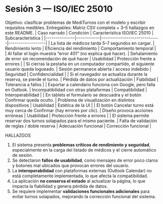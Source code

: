 # Sesión 3 — ISO/IEC 25010
Objetivo: clasificar problemas de MediTurnos con el modelo y escribir requisitos
medibles.
Entregables: Matriz CSV completa + 3–5 hallazgos en este README.
| Caso narrado | Condición | Característica ISO/IEC 25010 | Subcaracterística |
|---------------|------------|------------------------------|-------------------|
| La lista de médicos tarda 5–7 segundos en cargar. | Rendimiento lento | Eficiencia del rendimiento | Comportamiento temporal |
| Al fallar el login muestra “error 401” (no explica qué hacer). | Señalamiento de error sin recomendación de qué hacer | Usabilidad | Protección frente a errores |
| Si cierras la pestaña en un computador compartido, el siguiente usuario queda logueado. | Sesión permanece abierta / acceso indebido | Seguridad | Confidencialidad |
| Si el navegador se actualiza durante la reserva, se pierde el turno. | Pérdida de datos por actualización | Fiabilidad | Tolerancia a fallos |
| Exportar a calendario funciona con Google, pero falla en Outlook. | Incompatibilidad con otras plataformas | Compatibilidad | Interoperabilidad |
| En tablets el formulario se descuadra y el botón Confirmar queda oculto. | Problema de visualización en distintos dispositivos | Usabilidad | Estética de la UI |
| El botón Cancelar turno está muy cerca de Confirmar (hay errores por clic). | Diseño provoca acciones erróneas | Usabilidad | Protección frente a errores |
| El sistema permite reservar dos turnos solapados para el mismo paciente. | Falta de validación de reglas / doble reserva | Adecuación funcional | Corrección funcional |

HALLAZGOS

1. El sistema presenta **problemas críticos de rendimiento y seguridad**, especialmente en la carga del listado de médicos y el cierre automático de sesión.
2. Se detectaron **fallos de usabilidad**, como mensajes de error poco claros y botones mal ubicados que provocan errores del usuario.
3. La **interoperabilidad** con plataformas externas (Outlook Calendar) no está completamente implementada, lo que afecta la compatibilidad.
4. La aplicación **no conserva el estado** al actualizar la página, lo que impacta la fiabilidad y genera pérdida de datos.
5. Se requiere implementar **validaciones funcionales adicionales** para evitar turnos solapados, mejorando la corrección funcional del sistema.


